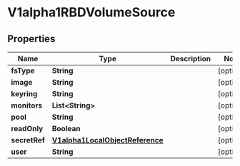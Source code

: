 

# V1alpha1RBDVolumeSource

## Properties

Name | Type | Description | Notes
------------ | ------------- | ------------- | -------------
**fsType** | **String** |  |  [optional]
**image** | **String** |  |  [optional]
**keyring** | **String** |  |  [optional]
**monitors** | **List&lt;String&gt;** |  |  [optional]
**pool** | **String** |  |  [optional]
**readOnly** | **Boolean** |  |  [optional]
**secretRef** | [**V1alpha1LocalObjectReference**](V1alpha1LocalObjectReference.md) |  |  [optional]
**user** | **String** |  |  [optional]



